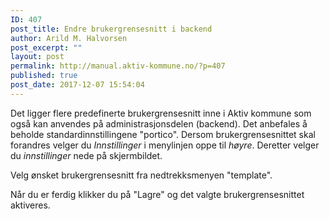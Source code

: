 ```yaml
---
ID: 407
post_title: Endre brukergrensesnitt i backend
author: Arild M. Halvorsen
post_excerpt: ""
layout: post
permalink: http://manual.aktiv-kommune.no/?p=407
published: true
post_date: 2017-12-07 15:54:04
---
```

Det ligger flere predefinerte brukergrensesnitt inne i Aktiv kommune som også kan anvendes på administrasjonsdelen (backend). Det anbefales å beholde standardinnstillingene "portico". Dersom brukergrensesnittet skal forandres velger du *Innstillinger* i menylinjen oppe til <em>høyre</em>. Deretter velger du *innstillinger* nede på skjermbildet.

Velg ønsket brukergrensesnitt fra nedtrekksmenyen "template".

Når du er ferdig klikker du på "Lagre" og det valgte brukergrensesnittet aktiveres.